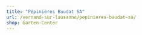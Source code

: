 ```yaml
---
title: "Pépinières Baudat SA"
url: /vernand-sur-lausanne/pepinieres-baudat-sa/
shop: Garten-Center
---
```

